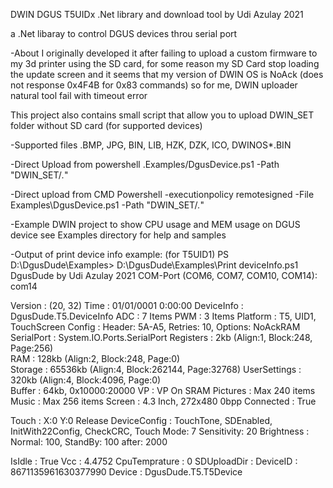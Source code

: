 ﻿DWIN DGUS T5UIDx .Net library and download tool by Udi Azulay 2021

a .Net libaray to control DGUS devices throu serial port

-About
I originally developed it after failing to upload a custom firmware to my 3d printer using the SD card,
for some reason my SD Card stop loading the update screen and
it seems that my version of DWIN OS is NoAck (does not response 0x4F4B for 0x83 commands)
so for me, DWIN uploader natural tool fail with timeout error

This project also contains small script that allow you to upload DWIN_SET folder without SD card  (for supported devices)

-Supported files 
	.BMP, JPG, BIN, LIB, HZK, DZK, ICO, DWINOS*.BIN

-Direct Upload from powershell
.Examples/DgusDevice.ps1 -Path "DWIN_SET/*.*"

-Direct upload from CMD
Powershell -executionpolicy remotesigned -File Examples\DgusDevice.ps1 -Path "DWIN_SET/*.*"

-Example DWIN project to show CPU usage and MEM usage on DGUS device
see Examples directory for help and samples


-Output of print device info example: (for T5UID1)
PS D:\DgusDude\Examples> D:\DgusDude\Examples\Print deviceInfo.ps1
DgusDude by Udi Azulay 2021
COM-Port (COM6, COM7, COM10, COM14): com14

Version      : (20, 32)
Time         : 01/01/0001 0:00:00
DeviceInfo   : DgusDude.T5.DeviceInfo
ADC          : 7 Items
PWM          : 3 Items
Platform     : T5, UID1, TouchScreen
Config       : Header: 5A-A5, Retries: 10, Options: NoAckRAM
SerialPort   : System.IO.Ports.SerialPort
Registers    : 2kb      (Align:1, Block:248, Page:256)      
RAM          : 128kb    (Align:2, Block:248, Page:0)        
Storage      : 65536kb  (Align:4, Block:262144, Page:32768) 
UserSettings : 320kb    (Align:4, Block:4096, Page:0)       
Buffer       : 64kb, 0x10000:20000
VP           : VP On SRAM
Pictures     : Max 240 items
Music        : Max 256 items
Screen       : 4.3 Inch, 272x480 0bpp
Connected    : True

Touch        : X:0 Y:0 Release
DeviceConfig : TouchTone, SDEnabled, InitWith22Config, CheckCRC, Touch Mode: 7 Sensitivity: 20
Brightness   : Normal: 100, StandBy: 100 after: 2000

IsIdle        : True
Vcc           : 4.4752
CpuTemprature : 0
SDUploadDir   :
DeviceID      : 8671135961630377990
Device        : DgusDude.T5.T5Device
